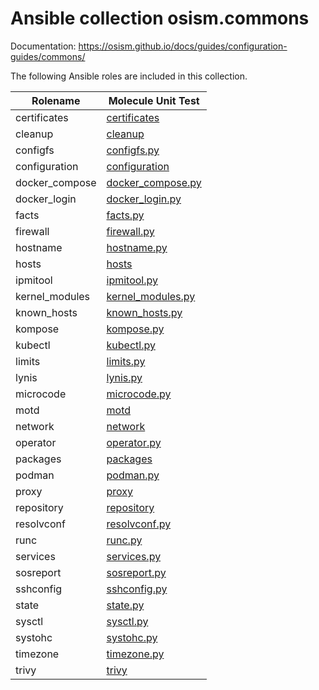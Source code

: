 # Ansible collection osism.commons

Documentation: https://osism.github.io/docs/guides/configuration-guides/commons/

The following Ansible roles are included in this collection.

| Rolename       | Molecule Unit Test                                                   |
|----------------|----------------------------------------------------------------------|
| certificates   | [certificates](molecule/delegated/tests/certificates)                |
| cleanup        | [cleanup](molecule/delegated/tests/cleanup)                          |
| configfs       | [configfs.py](molecule/delegated/tests/configfs.py)                  |
| configuration  | [configuration](molecule/delegated/tests/configuration)              |
| docker_compose | [docker_compose.py](molecule/delegated/tests/docker_compose.py)      |
| docker_login   | [docker_login.py](molecule/delegated/tests/docker_login.py)          |
| facts          | [facts.py](molecule/delegated/tests/facts.py)                        |
| firewall       | [firewall.py](molecule/delegated/tests/firewall.py)                  |
| hostname       | [hostname.py](molecule/delegated/tests/hostname.py)                  |
| hosts          | [hosts](molecule/delegated/tests/hosts)                              |
| ipmitool       | [ipmitool.py](molecule/delegated/tests/ipmitool.py)                  |
| kernel_modules | [kernel_modules.py](molecule/delegated/tests/kernel_modules.py)      |
| known_hosts    | [known_hosts.py](molecule/delegated/tests/known_hosts.py)            |
| kompose        | [kompose.py](molecule/delegated/tests/kompose.py)                    |
| kubectl        | [kubectl.py](molecule/delegated/tests/kubectl.py)                    |
| limits         | [limits.py](molecule/delegated/tests/limits.py)                      |
| lynis          | [lynis.py](molecule/delegated/tests/lynis.py)                        |
| microcode      | [microcode.py](molecule/delegated/tests/microcode.py)                |
| motd           | [motd](molecule/delegated/tests/motd)                                |
| network        | [network](molecule/delegated/tests/network)                          |
| operator       | [operator.py](molecule/delegated/tests/operator.py)                  |
| packages       | [packages](molecule/delegated/tests/packages)                        |
| podman         | [podman.py](molecule/delegated/tests/podman)                         |
| proxy          | [proxy](molecule/delegated/tests/proxy)                              |
| repository     | [repository](molecule/delegated/tests/repository)                    |
| resolvconf     | [resolvconf.py](molecule/delegated/tests/resolvconf.py)              |
| runc           | [runc.py](molecule/delegated/tests/runc.py)                          |
| services       | [services.py](molecule/delegated/tests/services.py)                  |
| sosreport      | [sosreport.py](molecule/delegated/tests/sosreport.py)                |
| sshconfig      | [sshconfig.py](molecule/delegated/tests/sshconfig.py)                |
| state          | [state.py](molecule/delegated/tests/state.py)                        |
| sysctl         | [sysctl.py](molecule/delegated/tests/sysctl.py)                      |
| systohc        | [systohc.py](molecule/delegated/tests/systohc.py)                    |
| timezone       | [timezone.py](molecule/delegated/tests/timezone.py)                  |
| trivy          | [trivy](molecule/delegated/tests/trivy)                              |
